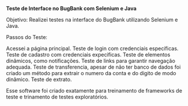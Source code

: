 **Teste de Interface no BugBank com Selenium e Java**

Objetivo:
Realizei testes na interface do BugBank utilizando Selenium e Java.

Passos do Teste:

Acessei a página principal.
Teste de login com credenciais específicas.
Teste de cadastro com credenciais expecificas.
Teste de elementos dinâmicos, como notificações.
Teste de links para garantir navegação adequada.
Teste de transferencia, apesar de não ter banco de dados foi criado um método para extrair o numero da conta e do digito de modo dinâmico.
Teste de extrato.

Esse software foi criado exatamente para treinamento de frameworks de teste e trinamento de testes exploratórios.
